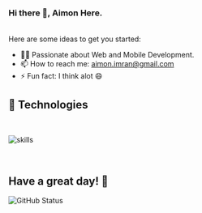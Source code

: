 ### Hi there 👋, Aimon Here.
<br>
Here are some ideas to get you started:

- 👨‍💻 Passionate about Web and Mobile Development.
- 📫 How to reach me: aimon.imran@gmail.com
- ⚡ Fun fact: I think alot 😄
## 🔧 Technologies

</br>

![skills](https://skillicons.dev/icons?i=html,css,js,ts,react,nextjs,redux,electron,materialui,tailwind,nodejs,express,nestjs,apollo,graphql,prisma,laravel,mysql,postgres,linux,bash,git,nginx,redis,docker,kubernetes,gitlab,unity,stackoverflow,vscode&theme=dark&perline=15)

<!-- <p align="center">
  <a href="https://skillicons.dev">
    <img src="https://skillicons.dev/icons?i=html,css,js,ts,tailwind,stackoverflow,prisma,nodejs,react,mysql,postgres,docker,git,redis,nestjs,materialui,vscode&theme=light&perline=15" />
  </a>
</p> -->
</br>

## Have a great day! 🤍
![GitHub Status](https://github-readme-stats.vercel.app/api?username=aimonimran&&show_icons=true&theme=tokyonight)
<!--
**aimonimran/aimonimran** is a ✨ _special_ ✨ repository be
